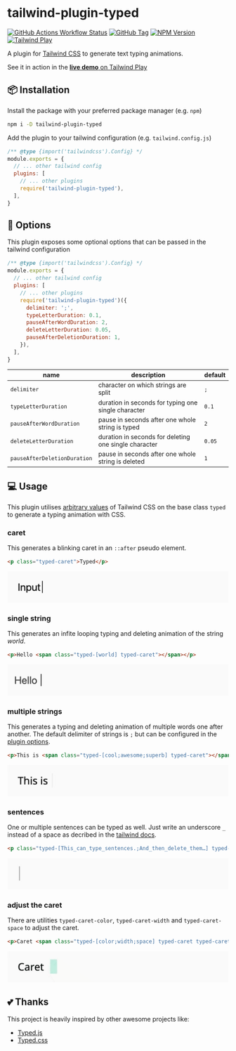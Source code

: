 # tailwind-plugin-typed

[![GitHub Actions Workflow Status](https://img.shields.io/github/actions/workflow/status/moritzbru/tailwind-plugin-typed/npm-publish.yml?style=for-the-badge&logo=github&label=pipeline)](https://github.com/MoritzBru/tailwind-plugin-typed/actions/workflows/npm-publish.yml)
[![GitHub Tag](https://img.shields.io/github/v/tag/moritzbru/tailwind-plugin-typed?style=for-the-badge&logo=github)](https://github.com/MoritzBru/tailwind-plugin-typed/releases)
[![NPM Version](https://img.shields.io/npm/v/tailwind-plugin-typed?style=for-the-badge&logo=npm)](https://www.npmjs.com/package/tailwind-plugin-typed)
[![Tailwind Play](https://img.shields.io/badge/tailwind_play-live_demo-%2338bdf8?style=for-the-badge&logo=tailwindcss)](https://play.tailwindcss.com/5PY83nx8BG)

A plugin for [Tailwind CSS](https://github.com/tailwindcss/tailwindcss) to generate text typing animations.

See it in action in the [**live demo** on Tailwind Play](https://play.tailwindcss.com/5PY83nx8BG)

## 📦 Installation

Install the package with your preferred package manager (e.g. `npm`)

```sh
npm i -D tailwind-plugin-typed
```

Add the plugin to your tailwind configuration (e.g. `tailwind.config.js`)

```js
/** @type {import('tailwindcss').Config} */
module.exports = {
  // ... other tailwind config
  plugins: [
    // ... other plugins
    require('tailwind-plugin-typed'),
  ],
}
```

## 🔧 Options

This plugin exposes some optional options that can be passed in the tailwind configuration

```js
/** @type {import('tailwindcss').Config} */
module.exports = {
  // ... other tailwind config
  plugins: [
    // ... other plugins
    require('tailwind-plugin-typed')({
      delimiter: ';',
      typeLetterDuration: 0.1,
      pauseAfterWordDuration: 2,
      deleteLetterDuration: 0.05,
      pauseAfterDeletionDuration: 1,
    }),
  ],
}
```

| name                         | description                                           | default |
|------------------------------|-------------------------------------------------------|---------|
| `delimiter`                  | character on which strings are split                  | `;`     |
| `typeLetterDuration`         | duration in seconds for typing one single character   | `0.1`   |
| `pauseAfterWordDuration`     | pause in seconds after one whole string is typed      | `2`     |
| `deleteLetterDuration`       | duration in seconds for deleting one single character | `0.05`  |
| `pauseAfterDeletionDuration` | pause in seconds after one whole string is deleted    | `1`     |

## 💻 Usage

This plugin utilises [arbitrary values](https://tailwindcss.com/docs/adding-custom-styles#using-arbitrary-values) of Tailwind CSS on the base class `typed` to generate a typing animation with CSS.

### caret

This generates a blinking caret in an `::after` pseudo element.

```html
<p class="typed-caret">Typed</p>
```

<picture>
  <source media="(prefers-color-scheme: dark)" srcset="/.github/assets/caret-dark.gif">
  <source media="(prefers-color-scheme: light)" srcset="/.github/assets/caret-light.gif">
  <img alt="one word typed" src="/.github/assets/caret-light.gif">
</picture>

### single string

This generates an infite looping typing and deleting animation of the string _world_.

```html
<p>Hello <span class="typed-[world] typed-caret"></span></p>
```

<picture>
  <source media="(prefers-color-scheme: dark)" srcset="/.github/assets/single-dark.gif">
  <source media="(prefers-color-scheme: light)" srcset="/.github/assets/single-light.gif">
  <img alt="one word typed" src="/.github/assets/single-light.gif">
</picture>

### multiple strings

This generates a typing and deleting animation of multiple words one after another. The default delimiter of strings is `;` but can be configured in the [plugin options](#-options).

```html
<p>This is <span class="typed-[cool;awesome;superb] typed-caret"></span></p>
```

<picture>
  <source media="(prefers-color-scheme: dark)" srcset="/.github/assets/multiple-dark.gif">
  <source media="(prefers-color-scheme: light)" srcset="/.github/assets/multiple-light.gif">
  <img alt="one word typed" src="/.github/assets/multiple-light.gif">
</picture>

### sentences

One or multiple sentences can be typed as well. Just write an underscore `_` instead of a space as decribed in the [tailwind docs](https://tailwindcss.com/docs/adding-custom-styles#handling-whitespace).

```html
<p class="typed-[This_can_type_sentences.;And_then_delete_them…] typed-caret"></p>
```

<picture>
  <source media="(prefers-color-scheme: dark)" srcset="/.github/assets/sentence-dark.gif">
  <source media="(prefers-color-scheme: light)" srcset="/.github/assets/sentence-light.gif">
  <img alt="one word typed" src="/.github/assets/sentence-light.gif">
</picture>

### adjust the caret

There are utilities `typed-caret-color`, `typed-caret-width` and `typed-caret-space` to adjust the caret.

```html
<p>Caret <span class="typed-[color;width;space] typed-caret typed-caret-color-emerald-400 dark:typed-caret-color-emerald-600 typed-caret-width-4 typed-caret-space-2"></span></p>
```

<picture>
  <source media="(prefers-color-scheme: dark)" srcset="/.github/assets/caret-adjustment-dark.gif">
  <source media="(prefers-color-scheme: light)" srcset="/.github/assets/caret-adjustment-light.gif">
  <img alt="one word typed" src="/.github/assets/caret-adjustment-light.gif">
</picture>

## 💕 Thanks

This project is heavily inspired by other awesome projects like:

- [Typed.js](https://github.com/mattboldt/typed.js)
- [Typed.css](https://github.com/brandonmcconnell/typed.css)
